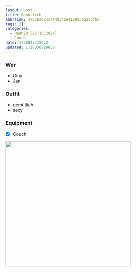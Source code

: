 ```yaml
---
layout: post
title: Gemütlich
abbrlink: 4a63be02437f4034be4139256a29dfb6
tags: []
categories:
  - Haan2O (26.10.2024)
  - Couch
date: 1728047318422
updated: 1728050919058
---
```


### Wer

- Gina
- Jan

### Outfit

- gemütlich
- sexy

### Equipment

- [x] Couch

<img src=":/752f593c9acb456a8278c06792d615a9" width="400"/>
